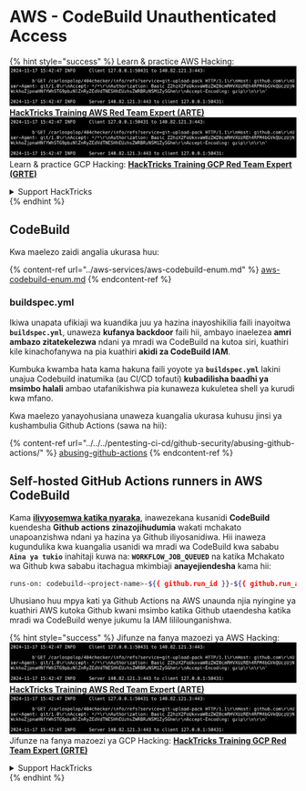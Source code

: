 # AWS - CodeBuild Unauthenticated Access

{% hint style="success" %}
Learn & practice AWS Hacking:<img src="../../../.gitbook/assets/image (1).png" alt="" data-size="line">[**HackTricks Training AWS Red Team Expert (ARTE)**](https://training.hacktricks.xyz/courses/arte)<img src="../../../.gitbook/assets/image (1).png" alt="" data-size="line">\
Learn & practice GCP Hacking: <img src="../../../.gitbook/assets/image (2).png" alt="" data-size="line">[**HackTricks Training GCP Red Team Expert (GRTE)**<img src="../../../.gitbook/assets/image (2).png" alt="" data-size="line">](https://training.hacktricks.xyz/courses/grte)

<details>

<summary>Support HackTricks</summary>

* Check the [**subscription plans**](https://github.com/sponsors/carlospolop)!
* **Join the** 💬 [**Discord group**](https://discord.gg/hRep4RUj7f) or the [**telegram group**](https://t.me/peass) or **follow** us on **Twitter** 🐦 [**@hacktricks\_live**](https://twitter.com/hacktricks\_live)**.**
* **Share hacking tricks by submitting PRs to the** [**HackTricks**](https://github.com/carlospolop/hacktricks) and [**HackTricks Cloud**](https://github.com/carlospolop/hacktricks-cloud) github repos.

</details>
{% endhint %}

## CodeBuild

Kwa maelezo zaidi angalia ukurasa huu:

{% content-ref url="../aws-services/aws-codebuild-enum.md" %}
[aws-codebuild-enum.md](../aws-services/aws-codebuild-enum.md)
{% endcontent-ref %}

### buildspec.yml

Ikiwa unapata ufikiaji wa kuandika juu ya hazina inayoshikilia faili inayoitwa **`buildspec.yml`**, unaweza **kufanya backdoor** faili hii, ambayo inaelezea **amri ambazo zitatekelezwa** ndani ya mradi wa CodeBuild na kutoa siri, kuathiri kile kinachofanywa na pia kuathiri **akidi za CodeBuild IAM**.

Kumbuka kwamba hata kama hakuna faili yoyote ya **`buildspec.yml`** lakini unajua Codebuild inatumika (au CI/CD tofauti) **kubadilisha baadhi ya msimbo halali** ambao utafanikishwa pia kunaweza kukuletea shell ya kurudi kwa mfano.

Kwa maelezo yanayohusiana unaweza kuangalia ukurasa kuhusu jinsi ya kushambulia Github Actions (sawa na hii):

{% content-ref url="../../../pentesting-ci-cd/github-security/abusing-github-actions/" %}
[abusing-github-actions](../../../pentesting-ci-cd/github-security/abusing-github-actions/)
{% endcontent-ref %}

## Self-hosted GitHub Actions runners in AWS CodeBuild <a href="#action-runner" id="action-runner"></a>

Kama [**ilivyosemwa katika nyaraka**](https://docs.aws.amazon.com/codebuild/latest/userguide/action-runner.html), inawezekana kusanidi **CodeBuild** kuendesha **Github actions zinazojihudumia** wakati mchakato unapoanzishwa ndani ya hazina ya Github iliyosanidiwa. Hii inaweza kugundulika kwa kuangalia usanidi wa mradi wa CodeBuild kwa sababu **`Aina ya tukio`** inahitaji kuwa na: **`WORKFLOW_JOB_QUEUED`** na katika Mchakato wa Github kwa sababu itachagua mkimbiaji **anayejiendesha** kama hii:
```bash
runs-on: codebuild-<project-name>-${{ github.run_id }}-${{ github.run_attempt }}
```
Uhusiano huu mpya kati ya Github Actions na AWS unaunda njia nyingine ya kuathiri AWS kutoka Github kwani msimbo katika Github utaendesha katika mradi wa CodeBuild wenye jukumu la IAM lililounganishwa. 

{% hint style="success" %}
Jifunze na fanya mazoezi ya AWS Hacking:<img src="../../../.gitbook/assets/image (1).png" alt="" data-size="line">[**HackTricks Training AWS Red Team Expert (ARTE)**](https://training.hacktricks.xyz/courses/arte)<img src="../../../.gitbook/assets/image (1).png" alt="" data-size="line">\
Jifunze na fanya mazoezi ya GCP Hacking: <img src="../../../.gitbook/assets/image (2).png" alt="" data-size="line">[**HackTricks Training GCP Red Team Expert (GRTE)**<img src="../../../.gitbook/assets/image (2).png" alt="" data-size="line">](https://training.hacktricks.xyz/courses/grte)

<details>

<summary>Support HackTricks</summary>

* Angalia [**mpango wa usajili**](https://github.com/sponsors/carlospolop)!
* **Jiunge na** 💬 [**kikundi cha Discord**](https://discord.gg/hRep4RUj7f) au [**kikundi cha telegram**](https://t.me/peass) au **tufuatilie** kwenye **Twitter** 🐦 [**@hacktricks\_live**](https://twitter.com/hacktricks\_live)**.**
* **Shiriki mbinu za udukuzi kwa kuwasilisha PRs kwa** [**HackTricks**](https://github.com/carlospolop/hacktricks) na [**HackTricks Cloud**](https://github.com/carlospolop/hacktricks-cloud) github repos.

</details>
{% endhint %}
